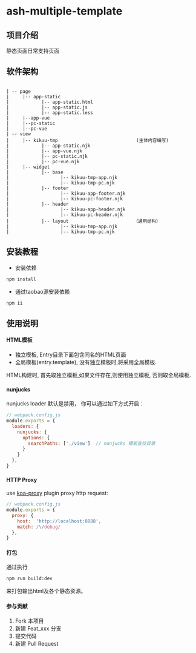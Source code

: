 # ash-multiple-template

## 项目介绍
静态页面日常支持页面

## 软件架构
```aidl

| -- page
|     |-- app-static
|            |-- app-static.html
|            |-- app-static.js
|            |-- app-static.less
|     |--app-vue
|     |--pc-static
|     |--pc-vue
| -- view
|     |-- kikuu-tmp                             (主体内容编写)
|            |-- app-static.njk  
|            |-- app-vue.njk
|            |-- pc-static.njk
|            |-- pc-vue.njk
|     |-- widget
|            |-- base   
|                   |-- kikuu-tmp-app.njk
|                   |-- kikuu-tmp-pc.njk
|            |-- footer
|                   |-- kikuu-app-footer.njk
|                   |-- kikuu-pc-footer.njk
|            |-- header
|                   |-- kikuu-app-header.njk
|                   |-- kikuu-pc-header.njk
|            |-- layout                        （通用结构）
|                   |-- kikuu-tmp-app.njk
|                   |-- kikuu-tmp-pc.njk
```



## 安装教程

- 安装依赖

```bash
npm install
```
- 通过taobao源安装依赖

```bash
npm ii
```

## 使用说明

#### HTML模板

- 独立模板, Entry目录下面包含同名的HTML页面
- 全局模板(entry.template), 没有独立模板时,将采用全局模板.

HTML构建时, 首先取独立模板,如果文件存在,则使用独立模板, 否则取全局模板.

#### nunjucks

nunjucks loader 默认是禁用， 你可以通过如下方式开启：

```js
// webpack.config.js
module.exports = {
  loaders: {
    nunjucks: {
      options: {
        searchPaths: ['./view']  // nunjucks 模板查找目录
      }
    }
  },
}
```
#### HTTP Proxy 

use [koa-proxy](https://github.com/popomore/koa-proxy) plugin proxy http request:

```js
// webpack.config.js
module.exports = {
  proxy: {
    host:  'http://localhost:8888',   
    match: /\/debug/
  },
}
```
#### 打包

通过执行   

```bash
npm run build:dev
```
来打包输出html及各个静态资源。


#### 参与贡献

1. Fork 本项目
2. 新建 Feat_xxx 分支
3. 提交代码
4. 新建 Pull Request

